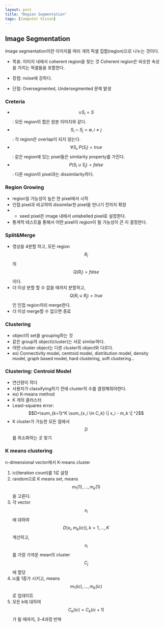 ```yaml
---
layout: post
title: "Region Segmentation"
tags: [Computer Vision]
---
```


## Image Segmentation

Image segmentation이란 이미지를 여러 개의 픽셀 집합(region)으로 나누는 것이다. 

- 목표: 이미지 내에서 coherent region을 찾는 것
Coherent region은 비슷한 속성을 가지는 픽셀들을 포함한다.

- 장점: noise에 강하다.
- 단점: Oversegmented, Undersegmented 문제 발생

### Creteria
- $$\cup S_i = S$$ : 모든 region의 합은 원본 이미지와 같다. 
- $$S_i \cap S_j = \emptyset, i \neq j$$: 각 region은 overlap이 되지 않는다.  
- $$\forall S_i, P(S_i) = true$$: 같은 region에 있는 pixel들은 similarity property를 가진다. 
- $$P(S_i \cup S_j) = false$$: 다른 region의 pixel과는 dissimilarity하다. 

### Region Growing 
- region일 가능성이 높은 한 pixel에서 시작
- 인접 pixel과 비교하여 dissimilar한 pixel을 만나기 전까지 확장
- - seed pixel은 image 내에서 unlabelled pixel로 설정한다.
- 통계적 테스트를 통해서 어떤 pixel이 region이 될 가능성이  큰 지 결정한다.

### Split&Merge
- 영상을 4분할 하고, 모든 region $$R_i$$의 $$Q(R_i)=false$$이다.
- 더 이상 분할 할 수 없을 때까지 분할하고, $$Q(R_i \cup R_j) = true$$인 인접 region끼리 merge한다.
- 더 이상 merge할 수 없으면 종료

### Clustering
- object의 set을 grouping하는 것
- 같은 group의 object(cluster)는 서로 similar하다.
- 어떤 cluster object는 다른 cluster의 object와 다르다.
- ex) Connectivity model, centroid model, distribution model, density model, graph based model, hard clustering, soft clustering... 

### Clustering: Centroid Model
- 연산량이 작다
- 사용자가 classifying하기 전에 cluster의 수를 결정해줘야한다.
- ex) K-means method
- K 개의 클러스터
- Least-squares error: $$D=\sum_{k=1}^K \sum_{x_i \in C_k} \| x_i - m_k \| ^2$$
- K cluster가 가능한 모든 점에서 $$D$$를 최소화하는 곳 찾기

### K means clustering
n-dimensional vector에서 K-means cluster
1. ic(iteration count)를 1로 설정
2. random으로 K means set, means $$m_1(1),..., m_k(1)$$을 고른다.
3. 각 vector $$x_i$$에 대하여 $$D(x_i, m_k(ic)), k=1,...,K$$ 계산하고, $$x_i$$를 가장 가까운 mean의 cluster $$C_j$$에 할당
4. ic를 1증가 시키고, means $$m_1(ic),..., m_k(ic)$$로 업데이트
5. 모든 k에 대하여 $$C_k(ic) = C_k(ic+1)$$가 될 때까지, 3-4과정 반복

